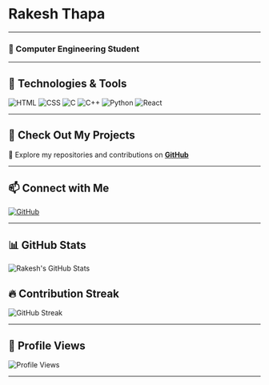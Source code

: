 # Rakesh Thapa  

---

### 🚀 Computer Engineering Student  


---

## 🔧 Technologies & Tools  

![HTML](https://img.shields.io/badge/-HTML5-E34F26?style=flat&logo=html5&logoColor=white) 
![CSS](https://img.shields.io/badge/-CSS3-1572B6?style=flat&logo=css3&logoColor=white) 
![C](https://img.shields.io/badge/-C-A8B9CC?style=flat&logo=c&logoColor=white) 
![C++](https://img.shields.io/badge/-C++-00599C?style=flat&logo=c%2B%2B&logoColor=white) 
![Python](https://img.shields.io/badge/-Python-3776AB?style=flat&logo=python&logoColor=white) 
![React](https://img.shields.io/badge/-React-61DAFB?style=flat&logo=react&logoColor=white)  

---

## 📌 Check Out My Projects  

🔗 Explore my repositories and contributions on **[GitHub](https://github.com/RakeshThapa332)**  

---

## 📫 Connect with Me  

[![GitHub](https://img.shields.io/badge/-GitHub-181717?style=flat&logo=github&logoColor=white)](https://github.com/RakeshThapa332)  
<!--[![LinkedIn](https://img.shields.io/badge/-LinkedIn-0A66C2?style=flat&logo=linkedin&logoColor=white)](https://www.linkedin.com/in/your-profile)  -->  

---

## 📊 GitHub Stats  

![Rakesh's GitHub Stats](https://github-readme-stats.vercel.app/api?username=RakeshThapa332&show_icons=true&theme=tokyonight)  

## 🔥 Contribution Streak  

![GitHub Streak](https://streak-stats.demolab.com/?user=RakeshThapa332&theme=tokyonight)  

---

## 👀 Profile Views  

![Profile Views](https://komarev.com/ghpvc/?username=RakeshThapa332&color=blue&style=flat)  

---

